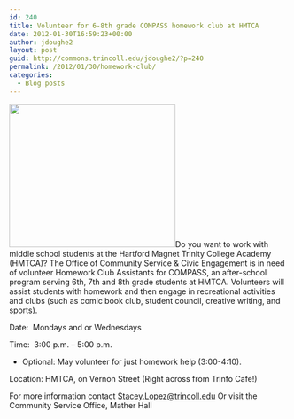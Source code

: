 ```yaml
---
id: 240
title: Volunteer for 6-8th grade COMPASS homework club at HMTCA
date: 2012-01-30T16:59:23+00:00
author: jdoughe2
layout: post
guid: http://commons.trincoll.edu/jdoughe2/?p=240
permalink: /2012/01/30/homework-club/
categories:
  - Blog posts
---
```

[<img class="alignright size-medium wp-image-241" src="http://commons.trincoll.edu/jackdougherty/files/2012/01/Compass-300x259.png" alt="" width="300" height="259" srcset="http://localhost/wordpress/wp-content/uploads/2012/01/Compass-300x259.png 300w, http://localhost/wordpress/wp-content/uploads/2012/01/Compass.png 376w" sizes="(max-width: 300px) 100vw, 300px" />](http://commons.trincoll.edu/jackdougherty/files/2012/01/Compass.png)Do you want to work with middle school students at the Hartford Magnet Trinity College Academy (HMTCA)? The Office of Community Service & Civic Engagement is in need of volunteer Homework Club Assistants for COMPASS, an after-school program serving 6th, 7th and 8th grade students at HMTCA. Volunteers will assist students with homework and then engage in recreational activities and clubs (such as comic book club, student council, creative writing, and sports).

Date:  Mondays and or Wednesdays
  
Time:  3:00 p.m. &#8211; 5:00 p.m.
  
* Optional: May volunteer for just homework help (3:00-4:10).
  
Location: HMTCA, on Vernon Street (Right across from Trinfo Cafe!)
  
For more information contact [Stacey.Lopez@trincoll.edu](mailto:stacey.lopez@trincoll.edu) Or visit the Community Service Office, Mather Hall